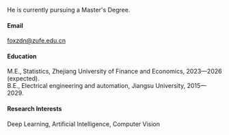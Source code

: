 


He is currently pursuing a Master's Degree.

#### Email
foxzdn@zufe.edu.cn

#### Education
M.E., Statistics, Zhejiang University of Finance and Economics, 2023—2026 (expected).\
B.E., Electrical engineering and automation, Jiangsu University, 2015—2029.

#### Research Interests
Deep Learning, Artificial Intelligence, Computer Vision

